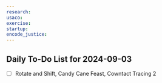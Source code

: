 ```yaml
---
research: 
usaco: 
exercise: 
startup: 
encode_justice:
---
```


## Daily To-Do List for  2024-09-03

- [ ] Rotate and Shift, Candy Cane Feast, Cowntact Tracing 2
